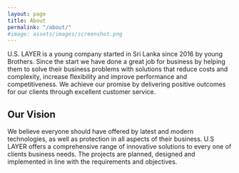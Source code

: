 ```yaml
---
layout: page
title: About
permalink: "/about/"
#image: assets/images/screenshot.png
---
```


U.S. LAYER is a young company started in Sri Lanka since 2016 by young Brothers. Since the start we have done a great job for business by helping them to solve their business problems with solutions that reduce costs and complexity, increase flexibility and improve performance and competitiveness. We achieve our promise by delivering positive outcomes for our clients through excellent customer service.

## Our Vision
We believe everyone should have offered by latest and modern technologies, as well as protection in all aspects of their business. U.S LAYER offers a comprehensive range of innovative solutions to every one of clients business needs. The projects are planned, designed and implemented in line with the requirements and objectives.